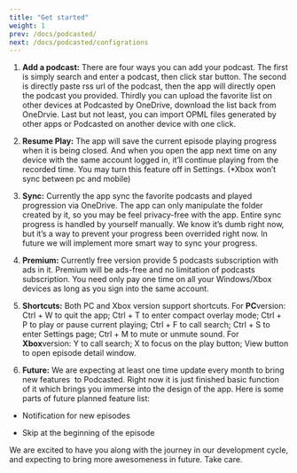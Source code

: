 ```yaml
---
title: "Get started"
weight: 1
prev: /docs/podcasted/
next: /docs/podcasted/configrations
---
```


1. **Add a podcast:** There are four ways you can add your podcast. The first is simply search and enter a podcast, then click star button. The second is directly paste rss url of the podcast, then the app will directly open the podcast you provided. Thirdly you can upload the favorite list on other devices at Podcasted by OneDrive, download the list back from OneDrvie. Last but not least, you can import OPML files generated by other apps or Podcasted on another device with one click.

2. **Resume Play:** The app will save the current episode playing progress when it is being closed. And when you open the app next time on any device with the same account logged in, it’ll continue playing from the recorded time. You may turn this feature off in Settings. (*Xbox won’t sync between pc and mobile)

3. **Sync:** Currently the app sync the favorite podcasts and played progression via OneDrive. The app can only manipulate the folder created by it, so you may be feel privacy-free with the app. Entire sync progress is handled by yourself manually. We know it’s dumb right now, but it’s a way to prevent your progress been overrided right now. In future we will implement more smart way to sync your progress.

4. **Premium:** Currently free version provide 5 podcasts subscription with ads in it. Premium will be ads-free and no limitation of podcasts subscription. You need only pay one time on all your Windows/Xbox devices as long as you sign into the same account.

5. **Shortcuts:** Both PC and Xbox version support shortcuts. For **PC**version: Ctrl + W to quit the app; Ctrl + T to enter compact overlay mode; Ctrl + P to play or pause current playing; Ctrl + F to call search; Ctrl + S to enter Settings page; Ctrl + M to mute or unmute sound. For **Xbox**version: Y to call search; X to focus on the play button; View button to open episode detail window.

6. **Future:** We are expecting at least one time update every month to bring new features&nbsp; to Podcasted. Right now it is just finished basic function of it which brings you immerse into the design of the app. Here is some parts of future planned feature list:

- Notification for new episodes

- Skip at the beginning of the episode

We are excited to have you along with the journey in our development cycle, and expecting to bring more awesomeness in future. Take care.
